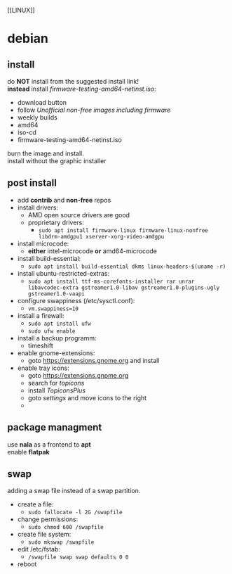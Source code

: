 [[LINUX]]
# debian  

## install  
do **NOT** install from the suggested install link!  
**instead** install *firmware-testing-amd64-netinst.iso*:  
- download button
- follow *Unofficial non-free images including firmware*  
- weekly builds
- amd64
- iso-cd
- firmware-testing-amd64-netinst.iso

burn the image and install.  
install without the graphic installer  


## post install  
- add **contrib** and **non-free** repos
- install drivers:
    - AMD open source drivers are good
    - proprietary drivers:
        - ```sudo apt install firmware-linux firmware-linux-nonfree libdrm-amdgpu1 xserver-xorg-video-amdgpu```  
- install microcode:
    - **either** intel-microcode **or** amd64-microcode
- install build-essential:
    - `sudo apt install build-essential dkms linux-headers-$(uname -r)`
- install ubuntu-restricted-extras:
    - `sudo apt install ttf-ms-corefonts-installer rar unrar libavcodec-extra gstreamer1.0-libav gstreamer1.0-plugins-ugly gstreamer1.0-vaapi`
- configure swappiness (/etc/sysctl.conf):
    - `vm.swappiness=10`
- install a firewall:
    - `sudo apt install ufw`
    - `sudo ufw enable`
- install a backup programm:
    - timeshift
- enable gnome-extensions:
    - goto https://extensions.gnome.org and install
- enable tray icons:
    - goto https://extensions.gnpme.org
    - search for *topicons*
    - install *TopiconsPlus*
    - goto *settings* and move icons to the right
    - 

## package managment  
use **nala** as a frontend to **apt**  
enable **flatpak**  

## swap  
adding a swap file instead of a swap partition.  

- create a file:
    - `sudo fallocate -l 2G /swapfile`
- change permissions:
    - `sudo chmod 600 /swapfile`
- create file system:
    - `sudo mkswap /swapfile`
- edit /etc/fstab:
    - `/swapfile swap swap defaults 0 0`
- reboot


